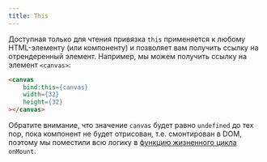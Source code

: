 ```yaml
---
title: This
---
```


Доступная только для чтения привязка `this` применяется к любому HTML-элементу (или компоненту) и позволяет вам получить ссылку на отрендеренный элемент. Например, мы можем получить ссылку на элемент `<canvas>`:

```html
<canvas
	bind:this={canvas}
	width={32}
	height={32}
></canvas>
```

Обратите внимание, что значение `canvas` будет равно `undefined` до тех пор, пока компонент не будет отрисован, т.е. смонтирован в DOM, поэтому мы поместили всю логику в [функцию жизненного цикла](tutorial/onmount) `onMount`.
